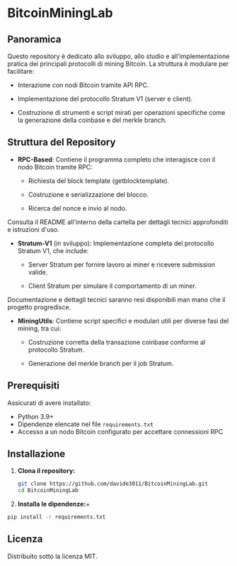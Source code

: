 # BitcoinMiningLab

## Panoramica

Questo repository è dedicato allo sviluppo, allo studio e all'implementazione pratica dei principali protocolli di mining Bitcoin. La struttura è modulare per facilitare:

- Interazione con nodi Bitcoin tramite API RPC.

- Implementazione del protocollo Stratum V1 (server e client).

- Costruzione di strumenti e script mirati per operazioni specifiche come la generazione della coinbase e del merkle branch.

## Struttura del Repository

- **RPC-Based**: Contiene il programma completo che interagisce con il nodo Bitcoin tramite RPC:

   - Richiesta del block template (getblocktemplate).

   - Costruzione e serializzazione del blocco.

   - Ricerca del nonce e invio al nodo.

Consulta il README all'interno della cartella per dettagli tecnici approfonditi e istruzioni d'uso.

- **Stratum-V1** (in sviluppo): Implementazione completa del protocollo Stratum V1, che include:

   - Server Stratum per fornire lavoro ai miner e ricevere submission valide.

   - Client Stratum per simulare il comportamento di un miner.

Documentazione e dettagli tecnici saranno resi disponibili man mano che il progetto progredisce.

- **MiningUtils**: Contiene script specifici e modulari utili per diverse fasi del mining, tra cui:

   - Costruzione corretta della transazione coinbase conforme al protocollo Stratum.

   - Generazione del merkle branch per il job Stratum.

## Prerequisiti

Assicurati di avere installato:
- Python 3.9+
- Dipendenze elencate nel file `requirements.txt`
- Accesso a un nodo Bitcoin configurato per accettare connessioni RPC

## Installazione

1. **Clona il repository:**
   ```bash
   git clone https://github.com/davide3011/BitcoinMiningLab.git
   cd BitcoinMiningLab
   ```
2. **Installa le dipendenze:**+
```bash
pip install -r requirements.txt
```
## Licenza

Distribuito sotto la licenza MIT.




   
